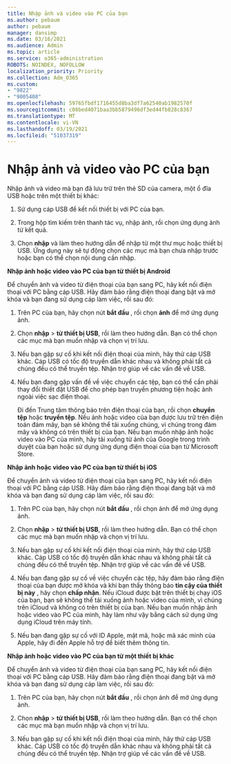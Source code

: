 ```yaml
---
title: Nhập ảnh và video vào PC của bạn
ms.author: pebaum
author: pebaum
manager: dansimp
ms.date: 03/16/2021
ms.audience: Admin
ms.topic: article
ms.service: o365-administration
ROBOTS: NOINDEX, NOFOLLOW
localization_priority: Priority
ms.collection: Adm_O365
ms.custom:
- "9822"
- "9005408"
ms.openlocfilehash: 59765fbdf1716455d8ba3df7a62540ab1982570f
ms.sourcegitcommit: c08bed4071baa3bb5879496df3ed44fb828c8367
ms.translationtype: MT
ms.contentlocale: vi-VN
ms.lasthandoff: 03/19/2021
ms.locfileid: "51037319"
---
```

# <a name="import-photos-and-videos-to-your-pc"></a>Nhập ảnh và video vào PC của bạn

Nhập ảnh và video mà bạn đã lưu trữ trên thẻ SD của camera, một ổ đĩa USB hoặc trên một thiết bị khác:

1. Sử dụng cáp USB để kết nối thiết bị với PC của bạn.

1. Trong hộp tìm kiếm trên thanh tác vụ, nhập ảnh, rồi chọn ứng dụng ảnh từ kết quả.

1. Chọn **nhập** và làm theo hướng dẫn để nhập từ một thư mục hoặc thiết bị USB. Ứng dụng này sẽ tự động chọn các mục mà bạn chưa nhập trước hoặc bạn có thể chọn nội dung cần nhập.

**Nhập ảnh hoặc video vào PC của bạn từ thiết bị Android**

Để chuyển ảnh và video từ điện thoại của bạn sang PC, hãy kết nối điện thoại với PC bằng cáp USB. Hãy đảm bảo rằng điện thoại đang bật và mở khóa và bạn đang sử dụng cáp làm việc, rồi sau đó:

1. Trên PC của bạn, hãy chọn nút **bắt đầu** , rồi chọn **ảnh** để mở ứng dụng ảnh.

1. Chọn **nhập**  >  **từ thiết bị USB**, rồi làm theo hướng dẫn. Bạn có thể chọn các mục mà bạn muốn nhập và chọn vị trí lưu.

1. Nếu bạn gặp sự cố khi kết nối điện thoại của mình, hãy thử cáp USB khác. Cáp USB có tốc độ truyền dẫn khác nhau và không phải tất cả chúng đều có thể truyền tệp. Nhận trợ giúp về các vấn đề về USB.

1. Nếu bạn đang gặp vấn đề về việc chuyển các tệp, bạn có thể cần phải thay đổi thiết đặt USB để cho phép bạn truyền phương tiện hoặc ảnh ngoài việc sạc điện thoại. 

    Đi đến Trung tâm thông báo trên điện thoại của bạn, rồi chọn **chuyển tệp** hoặc **truyền tệp**. Nếu ảnh hoặc video của bạn được lưu trữ trên điện toán đám mây, bạn sẽ không thể tải xuống chúng, vì chúng trong đám mây và không có trên thiết bị của bạn. Nếu bạn muốn nhập ảnh hoặc video vào PC của mình, hãy tải xuống từ ảnh của Google trong trình duyệt của bạn hoặc sử dụng ứng dụng điện thoại của bạn từ Microsoft Store.

**Nhập ảnh hoặc video vào PC của bạn từ thiết bị iOS**

Để chuyển ảnh và video từ điện thoại của bạn sang PC, hãy kết nối điện thoại với PC bằng cáp USB. Hãy đảm bảo rằng điện thoại đang bật và mở khóa và bạn đang sử dụng cáp làm việc, rồi sau đó:

1. Trên PC của bạn, hãy chọn nút **bắt đầu** , rồi chọn ảnh để mở ứng dụng ảnh.

1. Chọn **nhập**  >  **từ thiết bị USB**, rồi làm theo hướng dẫn. Bạn có thể chọn các mục mà bạn muốn nhập và chọn vị trí lưu.

1. Nếu bạn gặp sự cố khi kết nối điện thoại của mình, hãy thử cáp USB khác. Cáp USB có tốc độ truyền dẫn khác nhau và không phải tất cả chúng đều có thể truyền tệp. Nhận trợ giúp về các vấn đề về USB.

1. Nếu bạn đang gặp sự cố về việc chuyển các tệp, hãy đảm bảo rằng điện thoại của bạn được mở khóa và khi bạn thấy thông báo **tin cậy của thiết bị này** , hãy chọn **chấp nhận**. Nếu iCloud được bật trên thiết bị chạy iOS của bạn, bạn sẽ không thể tải xuống ảnh hoặc video của mình, vì chúng trên iCloud và không có trên thiết bị của bạn. Nếu bạn muốn nhập ảnh hoặc video vào PC của mình, hãy làm như vậy bằng cách sử dụng ứng dụng iCloud trên máy tính.

1. Nếu bạn đang gặp sự cố với ID Apple, mật mã, hoặc mã xác minh của Apple, hãy đi đến Apple hỗ trợ để biết thêm thông tin.

**Nhập ảnh hoặc video vào PC của bạn từ một thiết bị khác**

Để chuyển ảnh và video từ điện thoại của bạn sang PC, hãy kết nối điện thoại với PC bằng cáp USB. Hãy đảm bảo rằng điện thoại đang bật và mở khóa và bạn đang sử dụng cáp làm việc, rồi sau đó:

1. Trên PC của bạn, hãy chọn nút **bắt đầu** , rồi chọn ảnh để mở ứng dụng ảnh.

1. Chọn **nhập**  >  **từ thiết bị USB**, rồi làm theo hướng dẫn. Bạn có thể chọn các mục mà bạn muốn nhập và chọn vị trí lưu.

1. Nếu bạn gặp sự cố khi kết nối điện thoại của mình, hãy thử cáp USB khác. Cáp USB có tốc độ truyền dẫn khác nhau và không phải tất cả chúng đều có thể truyền tệp. Nhận trợ giúp về các vấn đề về USB.


